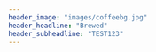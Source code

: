 ```yaml
---
header_image: "images/coffeebg.jpg"
header_headline: "Brewed"
header_subheadline: "TEST123"
---
```

